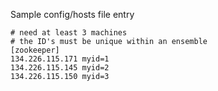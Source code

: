 Sample config/hosts file entry

	# need at least 3 machines
	# the ID's must be unique within an ensemble
	[zookeeper]
	134.226.115.171 myid=1
	134.226.115.145 myid=2
	134.226.115.150 myid=3
